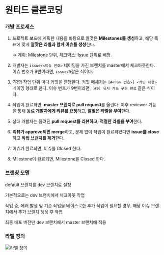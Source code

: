 # 원티드 클론코딩



### 개발 프로세스

1. 프로젝트 보드에 계획한 내용을 바탕으로 알맞은 **Milestones를 생성**하고, 해당 목표에 맞게 **알맞은 라벨과 함께 이슈를 생성**한다.

   → 계획: Milestone 단위, 체크박스: Issue 단위로 배정.

2. 개발자는 `issue/<이슈 번호>` 네이밍을 가진 브랜치를 master에서 체크아웃한다. 이슈 번호가 9번이라면, `issue/9`같은 식이다.

3. PR의 작업 단위 마다 커밋을 진행한다. 커밋 메세지는 `[#<이슈 번호>] <커밋 내용>` 네이밍 형태로 한다. 이슈 번호가 9번이라면, `[#9] 유저 기능 구현 완료` 같은 식이다.

4. 작업이 완료되면, **master 브랜치로 pull request**를 올린다. 이후 reviewer 기능을 통해 **동료 개발자에게 리뷰를 요청**하고, **알맞은 라벨을 부여**한다.

5. 상대 개발자는 올려진 **pull request를 리뷰하고, 적절한 라벨을 부여**한다.

6. **리뷰가 approve되면 merge**하고, 문제 없이 작업이 완료되었다면 **issue를 close**하고 **작업 브랜치를 제거**한다.

7. 이슈가 완료되면, 이슈를 Closed 한다.

8. Milestone이 완료되면, Milestone을 Closed 한다.



### 브랜칭 모델

default 브랜치를 dev 브랜치로 설정

기본적으로는 dev 브랜치에서 체크아웃 작업

작업 중, 에러 발생 및 기존 작업을 베이스로한 추가 작업이 필요할 경우, 해당 이슈 브랜치에서 추가 브랜치 생성 후 작업

최종 배포 버전만 dev 브랜치에서 master 브랜치에 적용



### 라벨 정의

![라벨 정의](https://s3-us-west-2.amazonaws.com/secure.notion-static.com/37b645fc-da9e-432a-8f55-0e07401ccfb1/Untitled.png)
